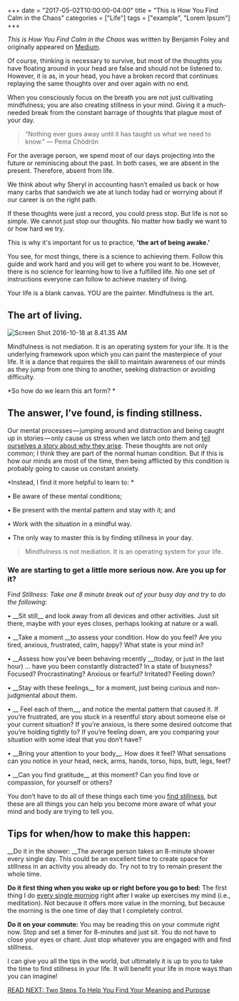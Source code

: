 +++
  date = "2017-05-02T10:00:00-04:00"
  title = "This is How You Find Calm in the Chaos"
  categories = ["Life"]
  tags = ["example", "Lorem Ipsum"]
+++



*This is How You Find Calm in the Chaos* was written by Benjamin Foley and originally appeared on [Medium](https://medium.com/personal-growth/this-is-how-you-find-calm-in-the-chaos-a5d99de9025a).

<span class="dropcap">O</span>f course, thinking is necessary to survive, but most of the thoughts you have floating around in your head are false and should not be listened to. However, it is as, in your head, you have a broken record that continues replaying the same thoughts over and over again with no end.

When you consciously focus on the breath you are not just cultivating mindfulness; you are also creating stillness in your mind. Giving it a much-needed break from the constant barrage of thoughts that plague most of your day.

> “Nothing ever goes away until it has taught us what we need to know.” ― Pema Chödrön
> 

For the average person, we spend most of our days projecting into the future or reminiscing about the past. In both cases, we are absent in the present. Therefore, absent from life.

We think about why Sheryl in accounting hasn’t emailed us back or how many carbs that sandwich we ate at lunch today had or worrying about if our career is on the right path.

If these thoughts were just a record, you could press stop. But life is not so simple. We cannot just stop our thoughts. No matter how badly we want to or how hard we try.

This is why it's important for us to practice, __'the art of being awake.'__

You see, for most things, there is a science to achieving them. Follow this guide and work hard and you will get to where you want to be. However, there is no science for learning how to live a fulfilled life. No one set of instructions everyone can follow to achieve mastery of living.

Your life is a blank canvas. YOU are the painter. Mindfulness is the art.

## The art of living.

![Screen Shot 2016-10-18 at 8.41.35 AM](//images.contentful.com/awpxl2koull4/6wa7tYPZeMsAyyyaUYoMoS/d35536f4f0fe02355e34654b58ab50a6/Screen_Shot_2016-10-18_at_8.41.35_AM.png)

Mindfulness is not mediation. It is an operating system for your life. It is the underlying framework upon which you can paint the masterpiece of your life. It is a dance that requires the skill to maintain awareness of our minds as they jump from one thing to another, seeking distraction or avoiding difficulty.

*So how do we learn this art form?
*
## The answer, I’ve found, is finding stillness.

Our mental processes — jumping around and distraction and being caught up in stories — only cause us stress when we latch onto them and [tell ourselves a story about why they arise](http://advice.shinetext.com/articles/5-things-to-do-when-you-feel-like-life-is-getting-out-of-control/). These thoughts are not only common; I think they are part of the normal human condition. But if this is how our minds are most of the time, then being afflicted by this condition is probably going to cause us constant anxiety.

*Instead, I find it more helpful to learn to:
*
<p>•  Be aware of these mental conditions; </p>

<p>•  Be present with the mental pattern and stay with it; and </p>

<p>•  Work with the situation in a mindful way. </p>

<p>•  The only way to master this is by finding stillness in your day. </p>

> Mindfulness is not mediation. It is an operating system for your life.
> 

### We are starting to get a little more serious now. Are you up for it?

<span class="dropcap">F</span>*ind Stillness: Take one 8 minute break out of your busy day and try to do the following:*

<p>• __Sit still__ and look away from all devices and other activities. Just sit there, maybe with your eyes closes, perhaps looking at nature or a wall. </p>

<p>• __Take a moment __to assess your condition. How do you feel? Are you tired, anxious, frustrated, calm, happy? What state is your mind in? </p>

<p>• __Assess how you’ve been behaving recently __(today, or just in the last hour) … have you been constantly distracted? In a state of busyness? Focused? Procrastinating? Anxious or fearful? Irritated? Feeling down? </p>

<p>• __Stay with these feelings__ for a moment, just being curious and non-judgmental about them. </p>

<p>• __ Feel each of them__, and notice the mental pattern that caused it. If you’re frustrated, are you stuck in a resentful story about someone else or your current situation? If you’re anxious, is there some desired outcome that you’re holding tightly to? If you’re feeling down, are you comparing your situation with some ideal that you don’t have? </p>

<p>• __Bring your attention to your body__. How does it feel? What sensations can you notice in your head, neck, arms, hands, torso, hips, butt, legs, feet? </p>

<p>• __Can you find gratitude__ at this moment? Can you find love or compassion, for yourself or others? </p>

You don’t have to do all of these things each time you [find stillness](http://advice.shinetext.com/articles/the-surprising-antidote-to-busyness/), but these are all things you can help you become more aware of what your mind and body are trying to tell you.

## Tips for when/how to make this happen:

__Do it in the shower: __The average person takes an 8-minute shower every single day. This could be an excellent time to create space for stillness in an activity you already do. Try not to try to remain present the whole time.

__Do it first thing when you wake up or right before you go to bed:__ The first thing I do [every single morning](http://advice.shinetext.com/articles/7-ways-to-start-your-morning-off-right/) right after I wake up exercises my mind (i.e., meditation). Not because it offers more value in the morning, but because the morning is the one time of day that I completely control.

__Do it on your commute:__ You may be reading this on your commute right now. Stop and set a timer for 8-minutes and just sit. You do not have to close your eyes or chant. Just stop whatever you are engaged with and find stillness.

I can give you all the tips in the world, but ultimately it is up to you to take the time to find stillness in your life. It will benefit your life in more ways than you can imagine!


[READ NEXT: Two Steps To Help You Find Your Meaning and Purpose](http://advice.shinetext.com/articles/two-steps-to-help-you-find-your-meaning-and-purpose/)


<div class="pubexchange_module" id="pubexchange_below_content" data-pubexchange-module-id="2323"></div>

<script>(function(w, d, s, id) {
  w.PUBX=w.PUBX || {pub: "shine_text", discover: false, lazy: true};
  var js, pjs = d.getElementsByTagName(s)[0];
  if (d.getElementById(id)) return;
  js = d.createElement(s); js.id = id; js.async = true;
  js.src = "//main.pubexchange.com/loader.min.js";
  pjs.parentNode.insertBefore(js, pjs);
}(window, document, "script", "pubexchange-jssdk"));</script>
